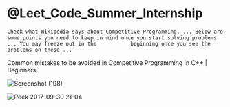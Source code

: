 
#  @Leet_Code_Summer_Internship
    Check what Wikipedia says about Competitive Programming. ... Below are some points you need to keep in mind once you start solving problems ... You may freeze out in the           beginning once you see the problems on these ...  
                            
                
   Common mistakes to be avoided in Competitive Programming in C++ | Beginners.
          
![Screenshot (198)](https://user-images.githubusercontent.com/65655892/128461851-1a574f73-27e7-48a3-a536-984b6ef25e35.png)

![Peek 2017-09-30 21-04](https://user-images.githubusercontent.com/65655892/128462275-770d1885-81da-42fb-8b53-f15363ab0d0b.gif)
